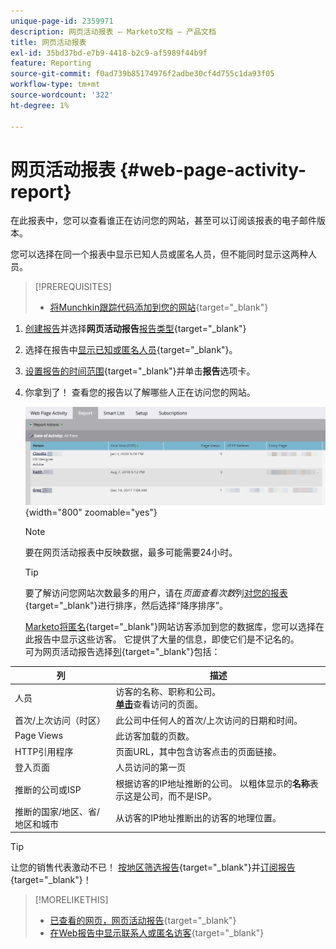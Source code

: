 ```yaml
---
unique-page-id: 2359971
description: 网页活动报表 — Marketo文档 — 产品文档
title: 网页活动报表
exl-id: 35bd37bd-e7b9-4418-b2c9-af5989f44b9f
feature: Reporting
source-git-commit: f0ad739b85174976f2adbe30cf4d755c1da93f05
workflow-type: tm+mt
source-wordcount: '322'
ht-degree: 1%

---
```


# 网页活动报表 {#web-page-activity-report}

在此报表中，您可以查看谁正在访问您的网站，甚至可以订阅该报表的电子邮件版本。

您可以选择在同一个报表中显示已知人员或匿名人员，但不能同时显示这两种人员。

>[!PREREQUISITES]
>
>* [将Munchkin跟踪代码添加到您的网站](/help/marketo/product-docs/administration/additional-integrations/add-munchkin-tracking-code-to-your-website.md){target="_blank"}

1. [创建报告](/help/marketo/product-docs/reporting/basic-reporting/creating-reports/create-a-report-in-a-program.md)并选择&#x200B;**网页活动报告**[报告类型](/help/marketo/product-docs/reporting/basic-reporting/report-types/report-type-overview.md){target="_blank"}
1. 选择在报告中[显示已知或匿名人员](/help/marketo/product-docs/reporting/basic-reporting/report-activity/display-people-or-anonymous-visitors-in-web-reports.md){target="_blank"}。

1. [设置报告的时间范围](/help/marketo/product-docs/reporting/basic-reporting/editing-reports/change-a-report-time-frame.md){target="_blank"}并单击&#x200B;**报告**&#x200B;选项卡。

1. 你拿到了！ 查看您的报告以了解哪些人正在访问您的网站。

   ![](assets/web-page-activity-report-1.png){width="800" zoomable="yes"}

   >[!NOTE]
   >
   >要在网页活动报表中反映数据，最多可能需要24小时。

   >[!TIP]
   >
   >要了解访问您网站次数最多的用户，请在&#x200B;_页面查看次数_&#x200B;列[对您的报表](/help/marketo/product-docs/reporting/basic-reporting/editing-reports/sort-report-on-columns.md){target="_blank"}进行排序，然后选择“降序排序”。

   [Marketo将匿名](/help/marketo/product-docs/reporting/basic-reporting/report-activity/tracking-anonymous-activity-and-people.md){target="_blank"}网站访客添加到您的数据库，您可以选择在此报告中显示这些访客。 它提供了大量的信息，即使它们是不记名的。\
   可为网页活动报告选择[列](/help/marketo/product-docs/reporting/basic-reporting/editing-reports/select-report-columns.md){target="_blank"}包括：

<table> 
 <thead> 
  <tr> 
   <th>列</th> 
   <th>描述</th> 
  </tr> 
 </thead> 
 <tbody> 
  <tr> 
   <td>人员</td> 
   <td>访客的名称、职称和公司。<br><strong><a href="/help/marketo/product-docs/reporting/basic-reporting/report-types/web-page-activity-report/web-pages-viewed-web-page-activity-report.md" target="_blank">单击</a></strong>查看访问的页面。</td>
  </tr> 
  <tr> 
   <td>首次/上次访问（时区）</td> 
   <td>此公司中任何人的首次/上次访问的日期和时间。</td> 
  </tr> 
  <tr> 
   <td>Page Views</td> 
   <td>此访客加载的页数。</td>
  </tr> 
  <tr> 
   <td>HTTP引用程序</td> 
   <td>页面URL，其中包含访客点击的页面链接。</td> 
  </tr> 
  <tr> 
   <td>登入页面</td> 
   <td>人员访问的第一页 </td> 
  </tr> 
  <tr> 
   <td>推断的公司或ISP</td> 
   <td>根据访客的IP地址推断的公司。 以粗体显示的<strong>名称</strong>表示这是公司，而不是ISP。 </td> 
  </tr> 
  <tr> 
   <td>推断的国家/地区、省/地区和城市</td> 
   <td>从访客的IP地址推断出的访客的地理位置。</td> 
  </tr> 
 </tbody> 
</table>

>[!TIP]
>
>让您的销售代表激动不已！ [按地区筛选报告](/help/marketo/product-docs/reporting/basic-reporting/editing-reports/filter-people-in-a-report-with-a-smart-list.md){target="_blank"}并[订阅报告](/help/marketo/product-docs/reporting/basic-reporting/report-subscriptions/subscribe-to-a-basic-report.md){target="_blank"}！

>[!MORELIKETHIS]
>
>* [已查看的网页，网页活动报告](/help/marketo/product-docs/reporting/basic-reporting/report-types/web-page-activity-report/web-pages-viewed-web-page-activity-report.md){target="_blank"}
>* [在Web报告中显示联系人或匿名访客](/help/marketo/product-docs/reporting/basic-reporting/report-activity/display-people-or-anonymous-visitors-in-web-reports.md){target="_blank"}
